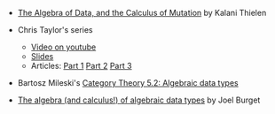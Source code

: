 
- [The Algebra of Data, and the Calculus of Mutation](http://archive.is/xQcrX) by Kalani Thielen

- Chris Taylor's series
  - [Video on youtube](https://youtu.be/YScIPA8RbVE)
  - [Slides](https://github.com/chris-taylor/LondonHUG/raw/master/londonhug.pdf)
  - Articles: [Part 1](http://chris-taylor.github.io/blog/2013/02/10/the-algebra-of-algebraic-data-types/) [Part 2](http://chris-taylor.github.com/blog/2013/02/11/the-algebra-of-algebraic-data-types-part-ii/) [Part 3](http://chris-taylor.github.io/blog/2013/02/13/the-algebra-of-algebraic-data-types-part-iii/)

- Bartosz Mileski's [Category Theory 5.2: Algebraic data types](https://youtu.be/w1WMykh7AxA?list=PLbgaMIhjbmEnaH_LTkxLI7FMa2HsnawM_)

- [The algebra (and calculus!) of algebraic data types](https://codewords.recurse.com/issues/three/algebra-and-calculus-of-algebraic-data-types) by Joel Burget
